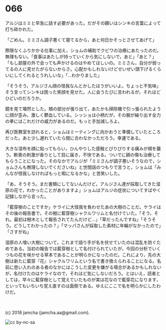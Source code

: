 # 066

アルジはミミと早急に話す必要があった。だがその願いはシンキの言葉によって打ち砕かれた。  

「ごめん。ミミさん調子悪くて寝てるから，あと何日かそっとさせてあげて」  

際限なくふりかかる仕事に加え，ショムの補助でクビワの治療にあたったのだ。無理もない。「食事はあたしが持っていくから気にしないで，あと」「あと？」「もし部屋の外で会っても声かけるのはやめてほしいの。ミミさん，自分が弱ってるの人に見せたがらないからさ。心配かもしれないけどせいぜい頭下げるくらいにしてくれるとうれしいな」「…わかりました」  

「そうそう，アルジさん顔の怪我なんとかしたほうがいいよ。ちょっと不気味」そう言ってシンキは困った笑顔を見せた。人に会うたびに言われるが，それほどひどいのだろうか。  

鏡を見て唖然とした。頬の部分が張り出て，あたかも掃除機で引っ張られたように顔が歪み，激しく鬱血している。シッショは小柄だが，その腕が繰り出す全力の拳にはこれだけの威力があるのだ。もっと手加減しろよ。  

再び医務室を訪れると，ショムはミーティングに向かおうと準備していたところだった。あと少し遅れていたら間に合わなかっただろう。幸運である。  

大きな湿布を顔に貼ってもらい，ひんやりした感触とぴりぴりする痛みが頬を襲う。軟膏の刺激が香りとして目に届き，不快である。ついでに額の傷も治療してもらうことになった。そのなかでアルジが「ミミさんが調子悪いそうなので，ショムさんも無理しないでくださいね」と世間話のつもりで言うと，ショムは「みんなが怪我しなければもっと暇になるかな」と苦笑いした。  

「あ，そうそう。まだ書類にしてないんだけど，アルジさん達が採取してきた湿原の花で，わかったことがありますよ」ショムはアルジの症状についてすばやく記録しながら言った。  

「藍穿樹のことですか」ケライに大怪我を負わせたあの大樹のことだ。ケライはその後の報告書で，その樹に藍穿樹シャクルワリムと名付けていた。「そう，それ。最初は樹木として報告されてたんだけど…」「草だったんですね」「そうそう。どうしてわかったの？」「マッパさんが採取した素材に年輪がなかったので」「さすがね」  

湿原の人喰い大樹について，これまで語り手が名を伏せていたのは混乱を防ぐためである。当初の報告では藍穿樹として名付けられていたが，今回の分析でいくつもの花を咲かせる草本であることが明らかになったのだ。これにより，先の大樹は新たに藍穿『花』シャクルワリムという名で書き換えられることになる。名前に思い入れのある者のなかにはこうした変更を嫌がる場合があるかもしれないが，名付けたのはケライなので，それほど気にしないだろう。とはいえ，読者としては，早々に藍穿樹として覚えていたものが実は花なので藍穿花になります，といってもいちいち覚え直すのは面倒である。ゆえにここで名を明らかにしたわけだ。  

<br>  
<br>  
(c) 2018 jamcha (jamcha.aa@gmail.com).  

![cc by-nc-sa](https://i.creativecommons.org/l/by-nc-sa/4.0/88x31.png)
